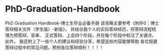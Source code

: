 # PhD-Graduation-Handbook
PhD Graduation Handbook-博士生毕业必备手册
该攻略主要参考《附件0：博士答辩相关文件（学生版）-新版》， 并结合我个人的实际答辩经历，将答辩流程梳理为预答辩、盲审、 正式答辩、上会四个阶段，并在每个阶段中标注了关键点。此外， 我还附上了一些个人的建议和经验分享，希望这些内容能够帮助 各位规避答辩过程中的常见问题。预祝各位答辩顺利！！！！

